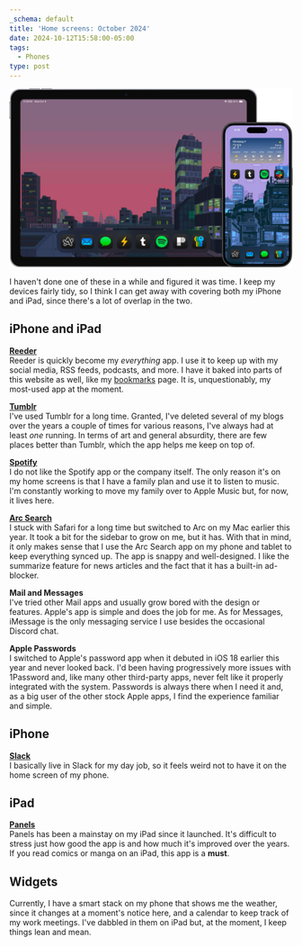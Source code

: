 ```yaml
---
_schema: default
title: 'Home screens: October 2024'
date: 2024-10-12T15:58:00-05:00
tags:
  - Phones
type: post
---
```

![iPad and iPhone home screens](/uploads/homescreens.png)

I haven't done one of these in a while and figured it was time. I keep my devices fairly tidy, so I think I can get away with covering both my iPhone and iPad, since there's a lot of overlap in the two.

## iPhone and iPad

<a href="https://apps.apple.com/us/app/reeder/id6475002485" target="_blank" rel="noopener"><strong>Reeder</strong></a><br>Reeder is quickly become my *everything* app. I use it to keep up with my social media, RSS feeds, podcasts, and more. I have it baked into parts of this website as well, like my [bookmarks](/bookmarks) page. It is, unquestionably, my most-used app at the moment.

<a href="https://apps.apple.com/us/app/tumblr-fandom-art-chaos/id305343404" target="_blank" rel="noopener"><strong>Tumblr</strong></a><br>I've used Tumblr for a long time. Granted, I've deleted several of my blogs over the years a couple of times for various reasons, I've always had at least *one* running. In terms of art and general absurdity, there are few places better than Tumblr, which the app helps me keep on top of.

<a href="https://apps.apple.com/us/app/spotify-music-and-podcasts/id324684580" target="_blank" rel="noopener"><strong>Spotify</strong></a><br>I do not like the Spotify app or the company itself. The only reason it's on my home screens is that I have a family plan and use it to listen to music. I'm constantly working to move my family over to Apple Music but, for now, it lives here.

<a href="https://apps.apple.com/us/app/arc-search-find-it-faster/id6472513080" target="_blank" rel="noopener"><strong>Arc Search</strong></a><br>I stuck with Safari for a long time but switched to Arc on my Mac earlier this year. It took a bit for the sidebar to grow on me, but it has. With that in mind, it only makes sense that I use the Arc Search app on my phone and tablet to keep everything synced up. The app is snappy and well-designed. I like the summarize feature for news articles and the fact that it has a built-in ad-blocker.

**Mail and Messages**<br>I've tried other Mail apps and usually grow bored with the design or features. Apple's app is simple and does the job for me. As for Messages, iMessage is the only messaging service I use besides the occasional Discord chat.

**Apple Passwords**<br>I switched to Apple's password app when it debuted in iOS 18 earlier this year and never looked back. I'd been having progressively more issues with 1Password and, like many other third-party apps, never felt like it properly integrated with the system. Passwords is always there when I need it and, as a big user of the other stock Apple apps, I find the experience familiar and simple.

## iPhone

<a href="https://apps.apple.com/us/app/slack/id618783545" target="_blank" rel="noopener"><strong>Slack</strong></a><br>I basically live in Slack for my day job, so it feels weird not to have it on the home screen of my phone.

## iPad

<a href="https://apps.apple.com/us/app/panels-comic-reader/id1236567663" target="_blank" rel="noopener"><strong>Panels</strong></a><br>Panels has been a mainstay on my iPad since it launched. It's difficult to stress just how good the app is and how much it's improved over the years. If you read comics or manga on an iPad, this app is a **must**.

## Widgets

Currently, I have a smart stack on my phone that shows me the weather, since it changes at a moment's notice here, and a calendar to keep track of my work meetings. I've dabbled in them on iPad but, at the moment, I keep things lean and mean.